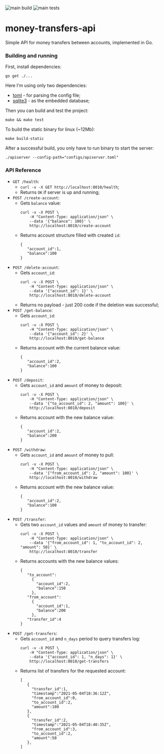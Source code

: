 ![main build](https://github.com/gasparian/money-transfers-api/actions/workflows/build.yml/badge.svg?branch=main)
![main tests](https://github.com/gasparian/money-transfers-api/actions/workflows/test.yml/badge.svg?branch=main)
# money-transfers-api
Simple API for money transfers between accounts, implemented in Go.  

### Building and running  

First, install dependencies:  
```
go get ./...
```  
Here I'm using only two dependencies:  
 - [toml](https://github.com/BurntSushi/toml) - for parsing the config file;  
 - [sqlite3](https://github.com/mattn/go-sqlite3) - as the embedded database;  

Then you can build and test the project:  
```
make && make test
```  
To build the static binary for linux (~12Mb):  
```
make build-static
```  
After a successful build, you only have to run binary to start the server:  
```
./apiserver --config-path="configs/apiserver.toml"
```  

### API Reference  

 - `GET /health`:  
   - `curl -v -X GET http://localhost:8010/health`;  
   - Returns `OK` if server is up and running;  
 - `POST /create-account`:  
   - Gets `balance` value:
     ```
     curl -v -X POST \
         -H "Content-Type: application/json" \
         --data '{"balance": 100}' \
         http://localhost:8010/create-account
   - Returns account structure filled with created `id`: 
     ```
     {
        "account_id":1,
        "balance":100
     }  
 - `POST /delete-account`:  
   - Gets `account_id`: 
     ```
     curl -v -X POST \
         -H "Content-Type: application/json" \
         --data '{"account_id": 1}' \
         http://localhost:8010/delete-account
   - Returns no payload - just 200 code if the deletion was successful;  
 - `POST /get-balance`:  
   - Gets `account_id`: 
     ```
     curl -v -X POST \
         -H "Content-Type: application/json" \
         --data '{"account_id": 2}' \
         http://localhost:8010/get-balance
   - Returns account with the current balance value:  
     ```
     {
        "account_id":2,
        "balance":100
     }  
 - `POST /deposit`:  
   - Gets `account_id` and `amount` of money to deposit: 
     ```
     curl -v -X POST \
         -H "Content-Type: application/json" \
         --data '{"to_account_id": 2, "amount": 100}' \
         http://localhost:8010/deposit
   - Returns account with the new balance value:  
     ```
     {
        "account_id":2,
        "balance":200
     }  
 - `POST /withdraw`:  
   - Gets `account_id` and `amount` of money to pull: 
     ```
     curl -v -X POST \
         -H "Content-Type: application/json" \
         --data '{"from_account_id": 2, "amount": 100}' \
         http://localhost:8010/withdraw
   - Returns account with the new balance value:  
     ```
     {
        "account_id":2,
        "balance":100
     }  
 - `POST /transfer`:  
   - Gets two `account_id` values and `amount` of money to transfer: 
     ```
     curl -v -X POST \
         -H "Content-Type: application/json" \
         --data '{"from_account_id": 1, "to_account_id": 2, "amount": 50}' \
         http://localhost:8010/transfer
   - Returns accounts with the new balance values:  
     ```
     {
        "to_account":
          {
            "account_id":2,
            "balance":150
          },
        "from_account":
          {
            "account_id":1,
            "balance":200
          },
        "transfer_id":4
     }
 - `POST /get-transfers`:  
   - Gets `account_id` and `n_days` period to query transfers log: 
     ```
     curl -v -X POST \
         -H "Content-Type: application/json" \
         --data '{"account_id": 1, "n_days": 1}' \
         http://localhost:8010/get-transfers
   - Returns list of transfers for the requested account:  
     ```
     [
        {
          "transfer_id":1,
          "timestamp":"2021-05-04T18:36:12Z",
          "from_account_id":0,
          "to_account_id":2,
          "amount":100
        },
        {
          "transfer_id":2,
          "timestamp":"2021-05-04T18:40:35Z",
          "from_account_id":3,
          "to_account_id":2,
          "amount":50
        },
     ]
